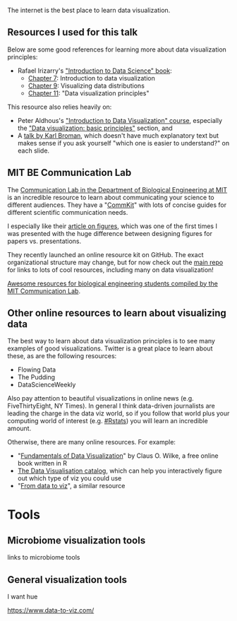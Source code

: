 The internet is the best place to learn data visualization.

## Resources I used for this talk

Below are some good references for learning more about data visualization principles:

* Rafael Irizarry's ["Introduction to Data Science" book](https://rafalab.github.io/dsbook/):
    * [Chapter 7](https://rafalab.github.io/dsbook/introduction-to-data-visualization.html): Introduction to data visualization
    * [Chapter 9](https://rafalab.github.io/dsbook/distributions.html): Visualizing data distributions
    * [Chapter 11](https://rafalab.github.io/dsbook/data-visualization-principles.html): "Data visualization principles"

This resource also relies heavily on:

* Peter Aldhous's ["Introduction to Data Visualization" course](http://paldhous.github.io/ucb/2016/dataviz/index.html), especially the ["Data visualization: basic principles"](http://paldhous.github.io/ucb/2016/dataviz/week2.html) section, and
* A [talk by Karl Broman](https://www.biostat.wisc.edu/~kbroman/presentations/graphs2017.pdf), which doesn't have much explanatory text but makes sense if you ask yourself "which one is easier to understand?" on each slide.

## MIT BE Communication Lab

The [Communication Lab in the Department of Biological Engineering at MIT](http://mitcommlab.mit.edu/be/) is an incredible resource to learn about communicating your science to different audiences. They have a "[CommKit](http://mitcommlab.mit.edu/be/use-the-commkit/)" with lots of concise guides for different scientific communication needs.

I especially like their [article on figures](http://mitcommlab.mit.edu/be/commkit/figure-design/), which was one of the first times I was presented with the huge difference between designing figures for papers vs. presentations.

They recently launched an online resource kit on GitHub. The exact organizational structure may change, but for now check out the [main repo](https://github.com/MIT-BECL/awesome-becl-resources) for links to lots of cool resources, including many on data visualization!

[Awesome resources for biological engineering students compiled by the MIT Communication Lab](https://github.com/MIT-BECL/awesome-becl-resources).

## Other online resources to learn about visualizing data

The best way to learn about data visualization principles is to see many examples of good visualizations. Twitter is a great place to learn about these, as are the following resources:

* Flowing Data
* The Pudding
* DataScienceWeekly

Also pay attention to beautiful visualizations in online news (e.g. FiveThirtyEight, NY Times). In general I think data-driven journalists are leading the charge in the data viz world, so if you follow that world plus your computing world of interest (e.g. [#Rstats](https://twitter.com/hashtag/rstats)) you will learn an incredible amount.

Otherwise, there are many online resources. For example:

* "[Fundamentals of Data Visualization](https://serialmentor.com/dataviz/)" by Claus O. Wilke, a free online book written in R    
* [The Data Visualisation catalog](https://datavizcatalogue.com/), which can help you interactively figure out which type of viz you could use     
* "[From data to viz](https://www.data-to-viz.com/)", a similar resource

# Tools

## Microbiome visualization tools

links to microbiome tools

## General visualization tools

I want hue

https://www.data-to-viz.com/
